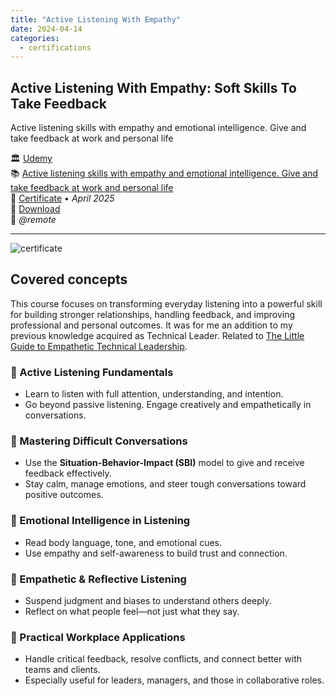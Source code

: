 ```yaml
---
title: "Active Listening With Empathy"
date: 2024-04-14
categories:
  - certifications
---
```

## Active Listening With Empathy: Soft Skills To Take Feedback

Active listening skills with empathy and emotional intelligence. Give and take feedback at work and personal life

🏛️ [Udemy](https://www.udemy.com/)  
📚 [Active listening skills with empathy and emotional intelligence. Give and take feedback at work and personal life](https://www.udemy.com/course/active-listening-skills)  
📜 [Certificate](https://www.udemy.com/certificate/UC-7289db6f-2618-4078-86e3-711f579a1497/) • _April 2025_  
💾 [Download](../UC-7289db6f-2618-4078-86e3-711f579a1497.pdf)  
📍 _@remote_  

---

![certificate](../UC-7289db6f-2618-4078-86e3-711f579a1497.jpg)

## Covered concepts

This course focuses on transforming everyday listening into a powerful skill for building stronger relationships, handling feedback, and improving professional and personal outcomes.
It was for me an addition to my previous knowledge acquired as Technical Leader. Related to [The Little Guide to Empathetic Technical Leadership](../../../../notes/books/the-little-guide-to-empathetic-technical-leadership/overview/).

### 🎯 Active Listening Fundamentals
- Learn to listen with full attention, understanding, and intention.
- Go beyond passive listening. Engage creatively and empathetically in conversations.

### 💬 Mastering Difficult Conversations
- Use the **Situation-Behavior-Impact (SBI)** model to give and receive feedback effectively.
- Stay calm, manage emotions, and steer tough conversations toward positive outcomes.

### 🧠 Emotional Intelligence in Listening
- Read body language, tone, and emotional cues.
- Use empathy and self-awareness to build trust and connection.

### 🧏 Empathetic & Reflective Listening
- Suspend judgment and biases to understand others deeply.
- Reflect on what people feel—not just what they say.

### 💼 Practical Workplace Applications
- Handle critical feedback, resolve conflicts, and connect better with teams and clients.
- Especially useful for leaders, managers, and those in collaborative roles.
